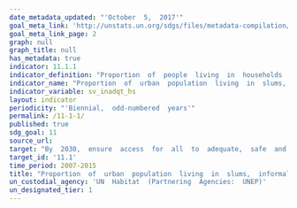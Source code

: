 ```yaml
---
date_metadata_updated: "'October  5,  2017'"
goal_meta_link: 'http://unstats.un.org/sdgs/files/metadata-compilation/Metadata-Goal-11.pdf'
goal_meta_link_page: 2
graph: null
graph_title: null
has_metadata: true
indicator: 11.1.1
indicator_definition: "Proportion  of  people  living  in  households  lacking  at  least  one  of  the  following  five  housing  conditions:  access  to  improved  water"
indicator_name: "Proportion  of  urban  population  living  in  slums,  informal  settlements,  or  inadequate  housing"
indicator_variable: sv_inadqt_hs
layout: indicator
periodicity: "'Biennial,  odd-numbered  years'"
permalink: /11-1-1/
published: true
sdg_goal: 11
source_url: 
target: "By  2030,  ensure  access  for  all  to  adequate,  safe  and  affordable  housing  and  basic  services  and  upgrade  slums."
target_id: '11.1'
time_period: 2007-2015
title: "Proportion  of  urban  population  living  in  slums,  informal  settlements,  or  inadequate  housing"
un_custodial_agency: 'UN  Habitat  (Partnering  Agencies:  UNEP)'
un_designated_tier: 1
---
```


